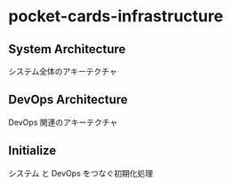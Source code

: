 # pocket-cards-infrastructure

## System Architecture

システム全体のアキーテクチャ

## DevOps Architecture

DevOps 関連のアキーテクチャ

## Initialize

システム と DevOps をつなぐ初期化処理
